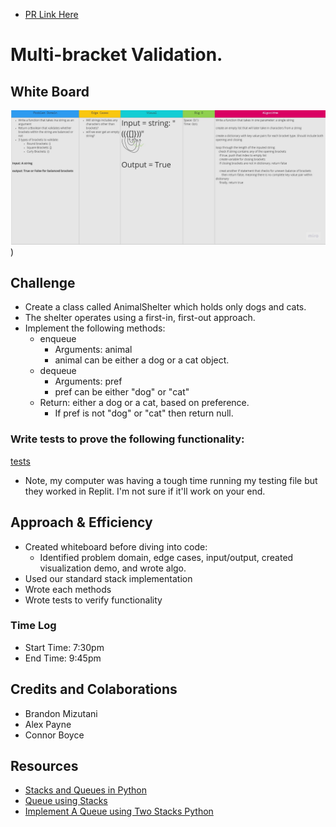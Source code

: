 - [PR Link Here](https://github.com/ponceedi000/data-structures-and-algorithms/pull/26)

# Multi-bracket Validation.

## White Board
![](Code_Challenge_13.jpg))

## Challenge
- Create a class called AnimalShelter which holds only dogs and cats.
- The shelter operates using a first-in, first-out approach.
- Implement the following methods:
  * enqueue
    * Arguments: animal
    * animal can be either a dog or a cat object.
  * dequeue
    * Arguments: pref
    * pref can be either "dog" or "cat"
  * Return: either a dog or a cat, based on preference.
    * If pref is not "dog" or "cat" then return null.

### Write tests to prove the following functionality:
[tests](stack_and_queues/tests/../../../../tests/test_stack_queue_animal_shelter.py)
- Note, my computer was having a tough time running my testing file but they worked in Replit. I'm not sure if it'll work on your end.

## Approach & Efficiency
- Created whiteboard before diving into code:
  * Identified problem domain, edge cases, input/output, created visualization demo, and wrote algo.
- Used our standard stack implementation
- Wrote each methods
- Wrote tests to verify functionality

### Time Log

- Start Time: 7:30pm
- End Time: 9:45pm
## Credits and Colaborations
- Brandon Mizutani
- Alex Payne
- Connor Boyce

## Resources
- [Stacks and Queues in Python](https://pynote.readthedocs.io/en/latest/DataTypes/Stack_Queue.html)
- [Queue using Stacks](https://www.geeksforgeeks.org/queue-using-stacks/)
- [Implement A Queue using Two Stacks Python](https://stackoverflow.com/questions/22430803/implement-a-queue-using-two-stacks-python)



